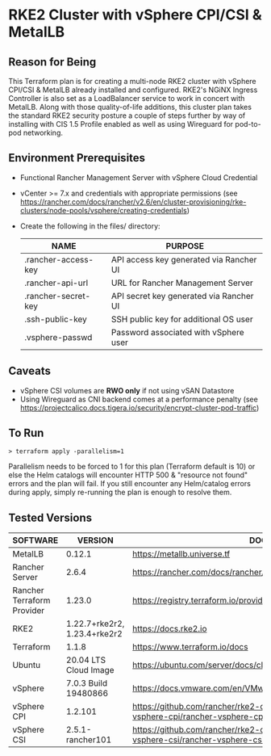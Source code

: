 # RKE2 Cluster with vSphere CPI/CSI & MetalLB

## Reason for Being
This Terraform plan is for creating a multi-node RKE2 cluster with vSphere CPI/CSI & MetalLB already installed and configured.  RKE2's NGiNX Ingress Controller is also set as a LoadBalancer service to work in concert with MetalLB.  Along with those quality-of-life additions, this cluster plan takes the standard RKE2 security posture a couple of steps further by way of installing with CIS 1.5 Profile enabled as well as using Wireguard for pod-to-pod networking.

## Environment Prerequisites 
- Functional Rancher Management Server with vSphere Cloud Credential
- vCenter >= 7.x and credentials with appropriate permissions (see https://rancher.com/docs/rancher/v2.6/en/cluster-provisioning/rke-clusters/node-pools/vsphere/creating-credentials)
- Create the following in the files/ directory:

    | NAME | PURPOSE |
    | ------ | ------ |
    | .rancher-access-key | API access key generated via Rancher UI |
    | .rancher-api-url | URL for Rancher Management Server |
    | .rancher-secret-key | API secret key generated via Rancher UI |
    | .ssh-public-key | SSH public key for additional OS user |
    | .vsphere-passwd | Password associated with vSphere user |

## Caveats
 - vSphere CSI volumes are **RWO only** if not using vSAN Datastore
 - Using Wireguard as CNI backend comes at a performance penalty (see https://projectcalico.docs.tigera.io/security/encrypt-cluster-pod-traffic)

## To Run
    > terraform apply -parallelism=1 
Parallelism needs to be forced to 1 for this plan (Terraform default is 10) or else the Helm catalogs will encounter HTTP 500 & "resource not found" errors and the plan will fail.  If you still encounter any Helm/catalog errors during apply, simply re-running the plan is enough to resolve them.

## Tested Versions

| SOFTWARE | VERSION | DOCS |
| ------ | ------ | ------ |
| MetalLB | 0.12.1 | https://metallb.universe.tf
| Rancher Server | 2.6.4 | https://rancher.com/docs/rancher/v2.6/en/overview
| Rancher Terraform Provider| 1.23.0 | https://registry.terraform.io/providers/rancher/rancher2/latest/docs
| RKE2 | 1.22.7+rke2r2, 1.23.4+rke2r2 | https://docs.rke2.io
| Terraform | 1.1.8 | https://www.terraform.io/docs
| Ubuntu | 20.04 LTS Cloud Image | https://ubuntu.com/server/docs/cloud-images/introduction
| vSphere | 7.0.3 Build 19480866 | https://docs.vmware.com/en/VMware-vSphere/index.html
| vSphere CPI | 1.2.101 | https://github.com/rancher/rke2-charts/tree/main/charts/rancher-vsphere-cpi/rancher-vsphere-cpi
| vSphere CSI | 2.5.1-rancher101 | https://github.com/rancher/rke2-charts/tree/main/charts/rancher-vsphere-csi/rancher-vsphere-csi
